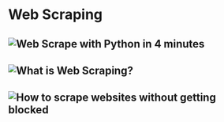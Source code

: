 # Web Scraping

## ![Web Scrape with Python in 4 minutes](https://towardsdatascience.com/how-to-web-scrape-with-python-in-4-minutes-bc49186a8460)




## ![What is Web Scraping?](https://en.wikipedia.org/wiki/Web_scraping)



## ![How to scrape websites without getting blocked](https://www.scrapehero.com/how-to-prevent-getting-blacklisted-while-scraping/)
